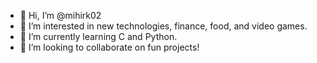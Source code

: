 - 👋 Hi, I’m @mihirk02
- 👀 I’m interested in new technologies, finance, food, and video games.
- 🌱 I’m currently learning C and Python.
- 💞️ I’m looking to collaborate on fun projects!

<!---
mihirk02/mihirk02 is a ✨ special ✨ repository because its `README.md` (this file) appears on your GitHub profile.
You can click the Preview link to take a look at your changes.
--->
